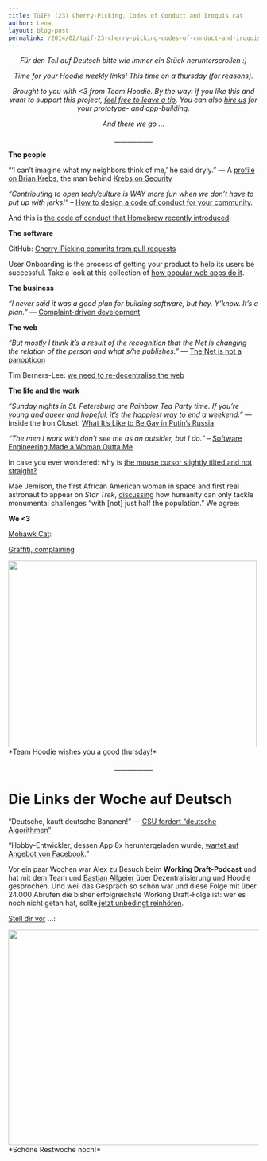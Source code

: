 ```yaml
---
title: TGIF! (23) Cherry-Picking, Codes of Conduct and Iroquis cat
author: Lena
layout: blog-post
permalink: /2014/02/tgif-23-cherry-picking-codes-of-conduct-and-iroquis-cat/
---
```

<p style="text-align: center;">
  <em>Für den Teil auf Deutsch bitte wie immer ein Stück herunterscrollen :)</em>
</p>

<p style="text-align: center;">
  <em>Time for your Hoodie weekly links! This time on a thursday (for reasons).</em>
</p>

<p style="text-align: center;">
  <em>Brought to you with <3 from Team Hoodie. By the way: if you like this and want to support this project, <a title="Leave  a Tip" href="https://www.gittip.com/hoodiehq/">feel free to leave a tip</a>. You can also <a href="http://thehoodiefirm.com">hire us</a> for your prototype- and app-building.<br /> </em>
</p>

<p style="text-align: center;">
  <em>And there we go …</em>
</p>

<p style="text-align: center;">
  ____________
</p>

<p style="text-align: left;">
  <strong>The people</strong>
</p>

“‘I can’t imagine what my neighbors think of me,’ he said dryly.” — A [profile on Brian Krebs][1], the man behind [Krebs on Security][2]

*&#8220;Contributing to open tech/culture is WAY more fun when we don&#8217;t have to put up with jerks!&#8221;* – [How to design a code of conduct for your community][3].

And this is [the code of conduct that Homebrew recently introduced][4].

**The software**

GitHub: [Cherry-Picking commits from pull requests][5]

User Onboarding is the process of getting your product to help its users be successful. Take a look at this collection of [how popular web apps do it][6].

**The business**

*&#8220;I never said it was a good plan for building software, but hey. Y’know. It’s a plan.&#8221;* — [Complaint-driven development][7]

**The web**

*“But mostly I think it’s a result of the recognition that the Net is changing the relation of the person and what s/he publishes.”* — [The Net is not a panopticon][8]

Tim Berners-Lee: [we need to re-decentralise the web][9]

**The life and the work**

*“Sunday nights in St. Petersburg are Rainbow Tea Party time. If you’re young and queer and hopeful, it’s the happiest way to end a weekend.”* — Inside the Iron Closet: [What It’s Like to Be Gay in Putin’s Russia ][10]

*“The men I work with don’t see me as an outsider, but I do.”* – [Software Engineering Made a Woman Outta Me][11]

In case you ever wondered: why is [the mouse cursor slightly tilted and not straight?][12]

Mae Jemison, the first African American woman in space and first real astronaut to appear on *Star Trek*, [discussing][13] how humanity can only tackle monumental challenges “with [not] just half the population.” We agree:



**We <3**

[Mohawk Cat][14]:



[Graffiti, complaining][15]

<img class="alignnone" alt="" src="http://www.kraftfuttermischwerk.de/blogg/wp-content/uploads2/2014/02/tumblr_n1kmo3mOeA1ryvq99o1_500.gif" width="500" height="375" />
*Team Hoodie wishes you a good thursday!*

<p style="text-align: center;">
  ____________
</p>

# **Die Links der Woche auf Deutsch**

“Deutsche, kauft deutsche Bananen!” — [CSU fordert “deutsche Algorithmen”][16]

&#8220;Hobby-Entwickler, dessen App 8x heruntergeladen wurde, [wartet auf Angebot von Facebook][17].&#8221;

Vor ein paar Wochen war Alex zu Besuch beim **Working Draft-Podcast** und hat mit dem Team und [Bastian Allgeier ][18]über Dezentralisierung und Hoodie gesprochen. Und weil das Gespräch so schön war und diese Folge mit über 24.000 Abrufen die bisher erfolgreichste Working Draft-Folge ist: wer es noch nicht getan hat, sollte[ jetzt unbedingt reinhören][19].

[Stell dir vor][20] &#8230;:

<img class="alignnone" alt="" src="http://www.kraftfuttermischwerk.de/blogg/wp-content/uploads2/2014/02/894429_745717895439116_2131598576_o.jpg" width="720" height="433" />
*Schöne Restwoche noch!*

 [1]: http://www.nytimes.com/2014/02/17/technology/reporting-from-the-webs-underbelly.html?ref=technology&_r=1
 [2]: http://krebsonsecurity.com/
 [3]: http://adainitiative.org/2014/02/howto-design-a-code-of-conduct-for-your-community/
 [4]: https://github.com/Homebrew/homebrew/blob/master/CODEOFCONDUCT.md
 [5]: http://mispdev.blogspot.co.uk/2013/02/github-cherry-picking-commits-from-pull.html
 [6]: http://www.useronboard.com/
 [7]: http://www.codinghorror.com/blog/2014/02/complaint-driven-development.html
 [8]: https://medium.com/p/239b5f939138
 [9]: http://www.wired.co.uk/news/archive/2014-02/06/tim-berners-lee-reclaim-the-web
 [10]: http://www.gq.com/news-politics/big-issues/201402/being-gay-in-russia
 [11]: https://t.co/Mpbjdisk8g
 [12]: http://ux.stackexchange.com/questions/52336/why-is-the-mouse-cursor-slightly-tilted-and-not-straight
 [13]: https://www.youtube.com/watch?v=9pI-dTS8xn0
 [14]: https://www.youtube.com/watch?v=5ln792T4M8g#t=18
 [15]: http://www.kraftfuttermischwerk.de/blogg/meckerndes-graffiti-gifd/
 [16]: http://www.golem.de/news/nsa-affaere-cdu-fordert-deutsche-algorithmen-zur-verschluesselung-1402-104584.html
 [17]: http://www.der-postillon.com/2014/02/hobby-entwickler-dessen-app-8x.html
 [18]: http://twitter.com/bastianallgeier
 [19]: http://workingdraft.de/145/
 [20]: https://www.facebook.com/photo.php?fbid=745717895439116&set=a.404307092913533.102719.213775278633383&type=1&relevant_count=1